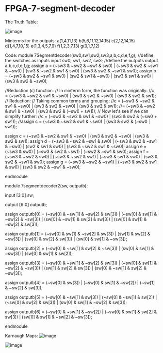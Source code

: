 # FPGA-7-segment-decoder
The Truth Table:

![image](https://github.com/sidd2423/FPGA-7-segment-decoder/assets/112332747/a29db48f-f795-406e-859b-364433eb876f)

Minterms for the outputs: a(1,4,11,13)
b(5,6,11,12,14,15)
c(2,12,14,15)
d(1,4,7,10,15)
e(1,3,4,5,7,9)
f(1,2,3,7,13)
g(0,1,7,12)

Code:
module 7Segmentdecoder(sw0,sw1,sw2,sw3,a,b,c,d,e,f,g);
//define the switches  as inputs 
input sw0, sw1, sw2, sw3;
//define the outputs 
output a,b,c,d,e,f,g;
assign a = (~sw3 & ~sw2 & ~sw1 & sw0) | (~sw3 & sw2 & ~sw1 & ~sw0) | (sw3 & ~sw2 & sw1 & sw0) | (sw3 & sw2 & ~sw1 & sw0);
assign b = (~sw3 & sw2 & ~sw1 & sw0) | (sw2 & sw1 & ~sw0) | (sw3 & sw1 & sw0) | (sw3 & sw2 & ~sw0);



//Reduction (c) function: 
// In minterm form, the function was originally:
//c = (~sw3 & ~sw2 & sw1 & ~sw0) | (sw3 & sw2 & ~sw0) | (sw3 & sw2 & sw1);
// Reduction:
// Taking common terms and grouping:
//c = (~sw3 & ~sw2 & sw1 & ~sw0) | (sw3 & sw2 & ~sw0) | (sw3 & sw2 & sw1);
//= (~sw3 & ~sw2 & sw1 & ~sw0) | (sw3 & sw2 & (~sw0 + sw1));
// Now let's see if we can simplify further:
//c = (~sw3 & ~sw2 & sw1 & ~sw0) | (sw3 & sw2 & (~sw0 + sw1));
//assign c = (~sw3 & ~sw2 & sw1 & ~sw0) | (sw3 & sw2 & (~sw0 | sw1));


assign c = (~sw3 & ~sw2 & sw1 & ~sw0) | (sw3 & sw2 & ~sw0) | (sw3 & sw2 & sw1);
assign d = (~sw3 & ~sw2 & ~sw1 & sw0) | (~sw3 & sw2 & ~sw1 & ~sw0) | (sw2 & sw1 & sw0) | (sw3 & ~sw2 & sw1 & ~sw0);
assign e = (~sw3 & sw0) | (~sw3 & sw2 & ~sw1) | (~sw2 & ~sw1 & sw0);
assign f = (~sw3 & ~sw2 & sw0) | (~sw3 & ~sw2 & sw1) | (~sw3 & sw1 & sw0) | (sw3 & sw2 & ~sw1 & sw0);
assign g = (~sw3 & ~sw2 & ~sw1) | (~sw3 & sw2 & sw1 & sw0) | (sw3 & sw2 & ~sw1 & ~sw0);


endmodule



module 7segmentdecoder2(sw, outputb);

input [3:0] sw;

output [6:0] outputb;

assign outputb[0] = (~sw[0] & ~sw[1] & ~sw[2] & sw[3]) | (~sw[0] & sw[1] & ~sw[2] & ~sw[3]) | (sw[0] & ~sw[1] & sw[2] & sw[3]) |  (sw[0] & sw[1] & ~sw[2] & sw[3]);

assign outputb[1] = (~sw[0] & sw[1] & ~sw[2] & sw[3]) | (sw[1] & sw[2] & ~sw[3]) | (sw[0] & sw[2] & sw[3]) | (sw[0] & sw[1] & ~sw[3]);

assign outputb[2] = (~sw[0] & ~sw[1] & sw[2] & ~sw[3]) | (sw[0] & sw[1] & ~sw[3]) | (sw[0] & sw[1] & sw[2]);

assign outputb[3] = (~sw[0] & ~sw[1] & ~sw[2] & sw[3]) | (~sw[0] & sw[1] & ~sw[2] & ~sw[3]) | (sw[1] & sw[2] & sw[3]) | (sw[0] & ~sw[1] & sw[2] & ~sw[3]);

assign outputb[4] = (~sw[0] & sw[3]) | (~sw[0] & sw[1] & ~sw[2]) | (~sw[1] & ~sw[2] & sw[3]);

assign outputb[5] = (~sw[0] & ~sw[1] & sw[3]) | (~sw[0] & ~sw[1] & sw[2]) | (~sw[0] & sw[2] & sw[3]) | (sw[0] & sw[1] & ~sw[2] & sw[3]);

assign outputb[6] = (~sw[0] & ~sw[1] & ~sw[2]) | (~sw[0] & sw[1] & sw[2] & sw[3]) | (sw[0] & sw[1] & ~sw[2] & ~sw[3]);

endmodule


Karnaugh Maps:
![image](https://github.com/sidd2423/FPGA-7-segment-decoder/assets/112332747/821f758a-54cf-4ae9-9822-f7b66e4727ce)

![image](https://github.com/sidd2423/FPGA-7-segment-decoder/assets/112332747/04d73ed4-1e63-46ef-b16a-39cbbbed1e90)



 

